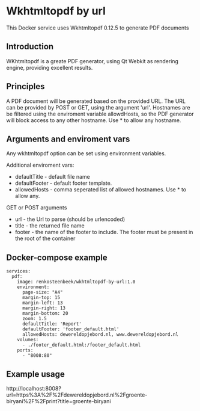 # Wkhtmltopdf by url
This Docker service uses Wkhtmltopdf 0.12.5 to generate PDF documents

## Introduction
WKhtmltopdf is a greate PDF generator, using Qt Webkit as rendering engine, providing excellent results.

## Principles
A PDF document will be generated based on the provided URL. The URL can be provided by POST or GET, using the argument 'url'. Hostnames are be filtered using the enviroment variable allowdHosts, so the PDF generator will block access to any other hostname. Use * to allow any hostname.

## Arguments and enviroment vars
Any wkhtmltopdf option can be set using environment variables.

Additional enviroment vars:
* defaultTitle - default file name
* defaultFooter - default footer template. 
* allowedHosts - comma seperated list of allowed hostnames. Use * to allow any.

GET or POST arguments
* url - the Url to parse (should be urlencoded)
* title - the returned file name
* footer - the name of the footer to include. The footer must be present in the root of the container

## Docker-compose example
```version: "3.2"
services:
  pdf:
    image: renkosteenbeek/wkhtmltopdf-by-url:1.0
    environment:
      page-size: "A4"
      margin-top: 15
      margin-left: 13
      margin-right: 13
      margin-bottom: 20
      zoom: 1.5
      defaultTitle: 'Report'
      defaultFooter: 'footer_default.html'
      allowedHosts: dewereldopjebord.nl, www.dewereldopjebord.nl
    volumes:
      - ./footer_default.html:/footer_default.html
    ports:
      - "8008:80"
```

## Example usage
http://localhost:8008?url=https%3A%2F%2Fdewereldopjebord.nl%2Fgroente-biryani%2F%2Fprint?title=groente-biryani


